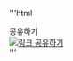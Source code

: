 '''html
<div class="lnbArea">
    <div class="lnbInside">
        <span class="btn_share">공유하기</span>
        <div class="shareBox">
            <a href="#" id="sns_urlCoby" class="btn_share_sns" title="새창" onclick="clip(); return false;">
                <img src="${pageContext.request.contextPath}/resources/img/sub/icon_share_link.png" alt="링크 공유하기"></a>
        </div>
</div>
'''
